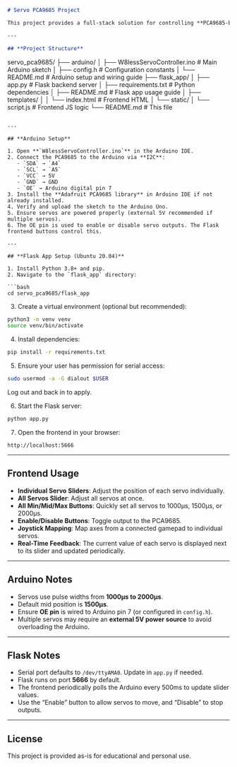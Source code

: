 ```markdown
# Servo PCA9685 Project

This project provides a full-stack solution for controlling **PCA9685-based servos** via an Arduino Uno and a **web-based Flask frontend**. It supports individual servo control, group controls, output enable/disable, and optional joystick mapping.

---

## **Project Structure**

```

servo\_pca9685/
├── arduino/
│   ├── W8lessServoController.ino   # Main Arduino sketch
│   ├── config.h                    # Configuration constants
│   └── README.md                   # Arduino setup and wiring guide
├── flask\_app/
│   ├── app.py                      # Flask backend server
│   ├── requirements.txt            # Python dependencies
│   ├── README.md                   # Flask app usage guide
│   ├── templates/
│   │   └── index.html              # Frontend HTML
│   └── static/
│       └── script.js               # Frontend JS logic
└── README.md                       # This file

````

---

## **Arduino Setup**

1. Open **`W8lessServoController.ino`** in the Arduino IDE.  
2. Connect the PCA9685 to the Arduino via **I2C**:
   - `SDA` → `A4`
   - `SCL` → `A5`
   - `VCC` → 5V
   - `GND` → GND
   - `OE` → Arduino digital pin 7
3. Install the **Adafruit PCA9685 library** in Arduino IDE if not already installed.  
4. Verify and upload the sketch to the Arduino Uno.  
5. Ensure servos are powered properly (external 5V recommended if multiple servos).  
6. The OE pin is used to enable or disable servo outputs. The Flask frontend buttons control this.

---

## **Flask App Setup (Ubuntu 20.04)**

1. Install Python 3.8+ and pip.
2. Navigate to the `flask_app` directory:

```bash
cd servo_pca9685/flask_app
````

3. Create a virtual environment (optional but recommended):

```bash
python3 -m venv venv
source venv/bin/activate
```

4. Install dependencies:

```bash
pip install -r requirements.txt
```

5. Ensure your user has permission for serial access:

```bash
sudo usermod -a -G dialout $USER
```

Log out and back in to apply.

6. Start the Flask server:

```bash
python app.py
```

7. Open the frontend in your browser:

```
http://localhost:5666
```

---

## **Frontend Usage**

* **Individual Servo Sliders**: Adjust the position of each servo individually.
* **All Servos Slider**: Adjust all servos at once.
* **All Min/Mid/Max Buttons**: Quickly set all servos to 1000µs, 1500µs, or 2000µs.
* **Enable/Disable Buttons**: Toggle output to the PCA9685.
* **Joystick Mapping**: Map axes from a connected gamepad to individual servos.
* **Real-Time Feedback**: The current value of each servo is displayed next to its slider and updated periodically.

---

## **Arduino Notes**

* Servos use pulse widths from **1000µs to 2000µs**.
* Default mid position is **1500µs**.
* Ensure **OE pin** is wired to Arduino pin 7 (or configured in `config.h`).
* Multiple servos may require an **external 5V power source** to avoid overloading the Arduino.

---

## **Flask Notes**

* Serial port defaults to `/dev/ttyAMA0`. Update in `app.py` if needed.
* Flask runs on port **5666** by default.
* The frontend periodically polls the Arduino every 500ms to update slider values.
* Use the “Enable” button to allow servos to move, and “Disable” to stop outputs.

---

## **License**

This project is provided as-is for educational and personal use.

